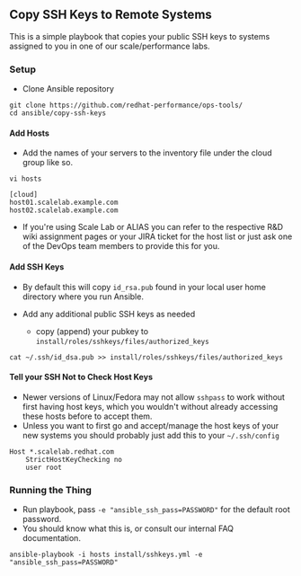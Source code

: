 ## Copy SSH Keys to Remote Systems
This is a simple playbook that copies your public SSH keys to systems assigned
to you in one of our scale/performance labs.

### Setup

* Clone Ansible repository
```
git clone https://github.com/redhat-performance/ops-tools/
cd ansible/copy-ssh-keys
```

#### Add Hosts

* Add the names of your servers to the inventory file under the cloud group like so.

```
vi hosts
```

```
[cloud]
host01.scalelab.example.com
host02.scalelab.example.com
```

* If you're using Scale Lab or ALIAS you can refer to the respective R&D wiki assignment pages or your JIRA ticket for the host list or just ask one of the DevOps team members to provide this for you.

#### Add SSH Keys

* By default this will copy `id_rsa.pub` found in your local user home directory where you run Ansible.

* Add any additional public SSH keys as needed
  - copy (append) your pubkey to ```install/roles/sshkeys/files/authorized_keys```
```
cat ~/.ssh/id_dsa.pub >> install/roles/sshkeys/files/authorized_keys
```

#### Tell your SSH Not to Check Host Keys

* Newer versions of Linux/Fedora may not allow `sshpass` to work without first having host keys, which you wouldn't without already accessing these hosts before to accept them.
* Unless you want to first go and accept/manage the host keys of your new systems you should probably just add this to your `~/.ssh/config`

```
Host *.scalelab.redhat.com
    StrictHostKeyChecking no
    user root
```

### Running the Thing

  - Run playbook, pass `-e "ansible_ssh_pass=PASSWORD"` for the default root password.
  - You should know what this is, or consult our internal FAQ documentation.

```
ansible-playbook -i hosts install/sshkeys.yml -e "ansible_ssh_pass=PASSWORD"
```

